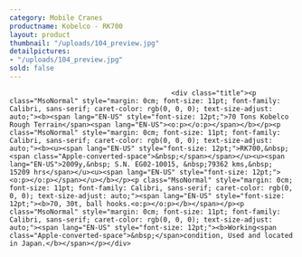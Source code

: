 ```yaml
---
category: Mobile Cranes
productname: Kobelco - RK700
layout: product
thumbnail: "/uploads/104_preview.jpg"
detailpictures:
- "/uploads/104_preview.jpg"
sold: false
---
```


                                            <div class="title"><p class="MsoNormal" style="margin: 0cm; font-size: 11pt; font-family: Calibri, sans-serif; caret-color: rgb(0, 0, 0); text-size-adjust: auto;"><b><span lang="EN-US" style="font-size: 12pt;">70 Tons Kobelco Rough Terrain</span><span lang="EN-US"><o:p></o:p></span></b></p><p class="MsoNormal" style="margin: 0cm; font-size: 11pt; font-family: Calibri, sans-serif; caret-color: rgb(0, 0, 0); text-size-adjust: auto;"><b><u><span lang="EN-US" style="font-size: 12pt;">RK700,&nbsp;<span class="Apple-converted-space">&nbsp;</span></span></u><u><span lang="EN-US">2009y,&nbsp; S.N. EG02-10015, &nbsp;79362 kms,&nbsp; 15209 hrs</span></u><u><span lang="EN-US" style="font-size: 12pt;"><o:p></o:p></span></u></b></p><p class="MsoNormal" style="margin: 0cm; font-size: 11pt; font-family: Calibri, sans-serif; caret-color: rgb(0, 0, 0); text-size-adjust: auto;"><span lang="EN-US" style="font-size: 12pt;"><b>70, 30t, ball hooks.<o:p></o:p></b></span></p><p class="MsoNormal" style="margin: 0cm; font-size: 11pt; font-family: Calibri, sans-serif; caret-color: rgb(0, 0, 0); text-size-adjust: auto;"><span lang="EN-US" style="font-size: 12pt;"><b>Working<span class="Apple-converted-space">&nbsp;</span>condition, Used and located in Japan.</b></span></p></div>

